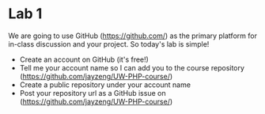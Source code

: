 Lab 1
============
We are going to use GitHub (https://github.com/) as the primary platform for in-class discussion and your project.
So today's lab is simple!
- Create an account on GitHub (it's free!)
- Tell me your account name so I can add you to the course repository (https://github.com/jayzeng/UW-PHP-course/)
- Create a public repository under your account name
- Post your repository url as a GitHub issue on (https://github.com/jayzeng/UW-PHP-course/)
